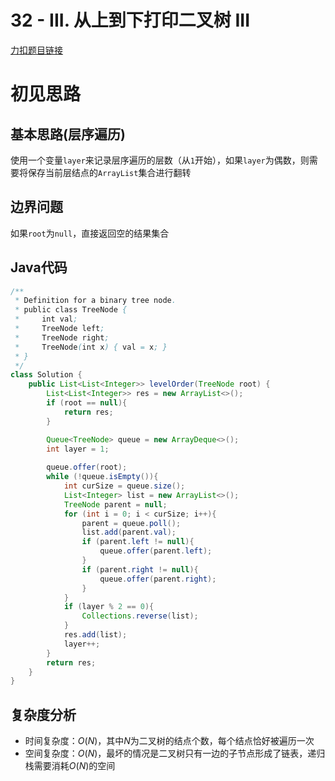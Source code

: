 # 32 - III. 从上到下打印二叉树 III

[力扣题目链接](https://leetcode-cn.com/problems/cong-shang-dao-xia-da-yin-er-cha-shu-iii-lcof/)


# 初见思路

## 基本思路(层序遍历)

使用一个变量`layer`来记录层序遍历的层数（从`1`开始），如果`layer`为偶数，则需要将保存当前层结点的`ArrayList`集合进行翻转

## 边界问题

如果`root`为`null`，直接返回空的结果集合

## Java代码
```java
/**
 * Definition for a binary tree node.
 * public class TreeNode {
 *     int val;
 *     TreeNode left;
 *     TreeNode right;
 *     TreeNode(int x) { val = x; }
 * }
 */
class Solution {
    public List<List<Integer>> levelOrder(TreeNode root) {
        List<List<Integer>> res = new ArrayList<>();
        if (root == null){
            return res;
        }

        Queue<TreeNode> queue = new ArrayDeque<>();
        int layer = 1;
        
        queue.offer(root);
        while (!queue.isEmpty()){
            int curSize = queue.size();
            List<Integer> list = new ArrayList<>();
            TreeNode parent = null;
            for (int i = 0; i < curSize; i++){
                parent = queue.poll();
                list.add(parent.val);
                if (parent.left != null){
                    queue.offer(parent.left);
                }
                if (parent.right != null){
                    queue.offer(parent.right);
                }
            }
            if (layer % 2 == 0){
                Collections.reverse(list);
            }
            res.add(list);
            layer++;
        }
        return res;
    }
}
```

## 复杂度分析
- 时间复杂度：$O(N)$，其中$N$为二叉树的结点个数，每个结点恰好被遍历一次
- 空间复杂度：$O(N)$，最坏的情况是二叉树只有一边的子节点形成了链表，递归栈需要消耗$O(N)$的空间